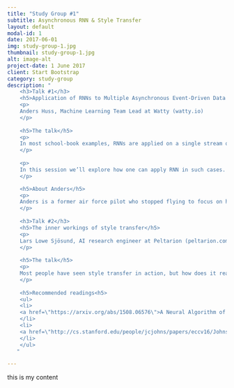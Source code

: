 ```yaml
---
title: "Study Group #1"
subtitle: Asynchronous RNN & Style Transfer
layout: default
modal-id: 1
date: 2017-06-01
img: study-group-1.jpg
thumbnail: study-group-1.jpg
alt: image-alt
project-date: 1 June 2017
client: Start Bootstrap
category: study-group
description: "
    <h3>Talk #1</h3>
    <h5>Application of RNNs to Multiple Asynchronous Event-Driven Data Streams</h5>
    <p>
    Anders Huss, Machine Learning Team Lead at Watty (watty.io)
    </p>
    
    <h5>The talk</h5>
    <p>
    In most school-book examples, RNNs are applied on a single stream of (typically regular) data such as text or sound/video with a fixed sampling rate. However, reality is full of cases where one need to combine multiple streams of data into a single model - streams that might be event-driven and with great variation in frequency as well as content. This could for example be the case for the control system of a self driving car that receives input from many different sensors, or if we want to apply predictive modelling based on any event-driven micro service system.
    </p>
    
    <p>
    In this session we’ll explore how one can apply RNN in such cases. There will be a hands on demo of it can be done end-to-end by utilising the concept of \"dynamic computational graphs\" with TensorFlow Fold (github.com/tensorflow/fold).
    </p> 

    <h5>About Anders</h5>
    <p>
    Anders is a former air force pilot who stopped flying to focus on his passion for Machine Learning. He focuses mainly on time series analysis and real time systems, particularly using deep learning. 
    </p>
    
    <h3>Talk #2</h3>
    <h5>The inner workings of style transfer</h5>
    <p>
    Lars Lowe Sjösund, AI research engineer at Peltarion (peltarion.com) and chairman of Stockholm AI.
    </p>
    
    <h5>The talk</h5>
    <p>
    Most people have seen style transfer in action, but how does it really work? In this talk we’ll go through the algorithm from the seminal paper by Gatys, and also some of the more recent improvements to the technique. 
    </p>
    
    <h5>Recommended readings<h5>
    <ul>
    <li>
    <a href=\"https://arxiv.org/abs/1508.06576\">A Neural Algorithm of Artistic Style</a>
    </li>
    <li>
    <a href=\"http://cs.stanford.edu/people/jcjohns/papers/eccv16/JohnsonECCV16.pdf\">Perceptual Losses for Real-Time Style Transfer and Super-Resolution</a>
    </li>
    </ul>
   " 

---
```


this is my content
